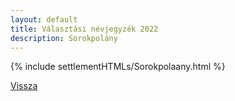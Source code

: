 ```yaml
---
layout: default
title: Választási névjegyzék 2022
description: Sorokpolány
---
```


{% include settlementHTMLs/Sorokpolaany.html %}

[Vissza](../)